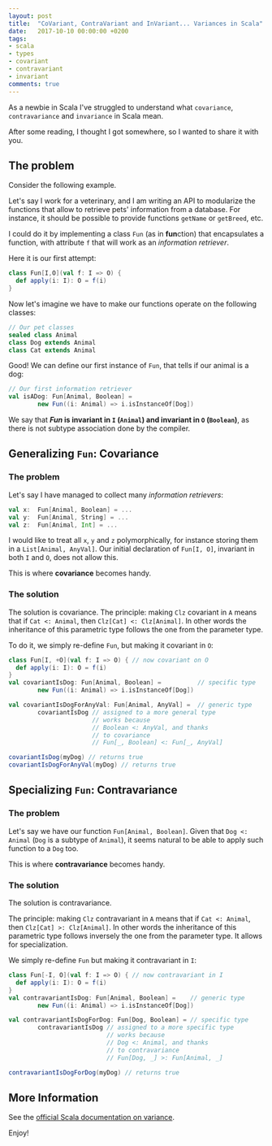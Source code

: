 ```yaml
---
layout: post
title:  "CoVariant, ContraVariant and InVariant... Variances in Scala"
date:   2017-10-10 00:00:00 +0200
tags:
- scala
- types
- covariant
- contravariant
- invariant
comments: true
---
```


As a newbie in Scala I've struggled to understand what `covariance`, `contravariance` and `invariance` in Scala mean.

After some reading, I thought I got somewhere, so I wanted to share it with you. 

## The problem 

Consider the following example. 

Let's say I work for a veterinary, and I am writing an API to modularize the functions that allow to retrieve pets' information from a database.
For instance, it should be possible to provide functions `getName` or `getBreed`, etc.

I could do it by implementing a class `Fun` (as in **fun**ction) that encapsulates a function, with attribute `f` that will work as an _information retriever_. 

Here it is our first attempt: 

```scala
class Fun[I,O](val f: I => O) {
  def apply(i: I): O = f(i)
}
```

Now let's imagine we have to make our functions operate on the following classes: 

```scala
// Our pet classes
sealed class Animal
class Dog extends Animal
class Cat extends Animal
```

Good! We can define our first instance of `Fun`, that tells if our animal is a dog:

```scala
// Our first information retriever
val isADog: Fun[Animal, Boolean] =
        new Fun((i: Animal) => i.isInstanceOf[Dog])
```

We say that **_Fun_ is invariant in `I` (`Animal`) and invariant in `O` (`Boolean`)**, as there is not subtype association
done by the compiler.

<!--more-->

## Generalizing `Fun`: Covariance

### The problem

Let's say I have managed to collect many _information retrievers_: 

```scala
val x:  Fun[Animal, Boolean] = ...
val y:  Fun[Animal, String] = ...
val z:  Fun[Animal, Int] = ...
```

I would like to treat all `x`, `y` and `z` polymorphically, for instance storing them in a `List[Animal, AnyVal]`. Our initial declaration
of `Fun[I, O]`, invariant in both `I` and `O`, does not allow this.

This is where **covariance** becomes handy.

### The solution

The solution is covariance. The principle: making `Clz` covariant in `A` means that
if `Cat <: Animal`, then `Clz[Cat] <: Clz[Animal]`. In other words the inheritance of
this parametric type follows the one from the parameter type.

To do it, we simply re-define `Fun`, but making it covariant in `O`:

```scala
class Fun[I, +O](val f: I => O) { // now covariant on O
  def apply(i: I): O = f(i)
}
val covariantIsDog: Fun[Animal, Boolean] =          // specific type
        new Fun((i: Animal) => i.isInstanceOf[Dog])

val covariantIsDogForAnyVal: Fun[Animal, AnyVal] =  // generic type
        covariantIsDog // assigned to a more general type
                       // works because
                       // Boolean <: AnyVal, and thanks
                       // to covariance
                       // Fun[_, Boolean] <: Fun[_, AnyVal]

covariantIsDog(myDog) // returns true
covariantIsDogForAnyVal(myDog) // returns true
```

## Specializing `Fun`: Contravariance

### The problem

Let's say we have our function `Fun[Animal, Boolean]`. Given that `Dog <: Animal` (`Dog` is a subtype of `Animal`),
it seems natural to be able to apply such function to a `Dog` too.

This is where **contravariance** becomes handy.

### The solution

The solution is contravariance.

The principle: making `Clz` contravariant in `A` means that
if `Cat <: Animal`, then `Clz[Cat] >: Clz[Animal]`. In other words the inheritance of
this parametric type follows inversely the one from the parameter type. It allows
for specialization.

We simply re-define `Fun` but making it contravariant in `I`:

```scala
class Fun[-I, O](val f: I => O) { // now contravariant in I
  def apply(i: I): O = f(i)
}
val contravariantIsDog: Fun[Animal, Boolean] =    // generic type
        new Fun((i: Animal) => i.isInstanceOf[Dog])

val contravariantIsDogForDog: Fun[Dog, Boolean] = // specific type
        contravariantIsDog // assigned to a more specific type
                           // works because
                           // Dog <: Animal, and thanks
                           // to contravariance
                           // Fun[Dog, _] >: Fun[Animal, _]

contravariantIsDogForDog(myDog) // returns true
```

## More Information

See the [official Scala documentation on variance](https://docs.scala-lang.org/tour/variances.html).

Enjoy!

